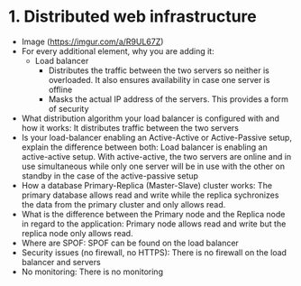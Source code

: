 # 1. Distributed web infrastructure

* Image (<https://imgur.com/a/R9UL67Z>)
* For every additional element, why you are adding it:
  * Load balancer
    * Distributes the traffic between the two servers so neither is overloaded. It also ensures availability in case one server is offline
    * Masks the actual IP address of the servers. This provides a form of security
* What distribution algorithm your load balancer is configured with and how it works: It distributes traffic between the two servers
* Is your load-balancer enabling an Active-Active or Active-Passive setup, explain the difference between both: Load balancer is enabling an active-active setup. With active-active, the two servers are online and in use simultaneous while only one server will be in use with the other on standby in the case of the active-passive setup
* How a database Primary-Replica (Master-Slave) cluster works: The primary database allows read and write while the replica sychronizes the data from the primary cluster and only allows read.
* What is the difference between the Primary node and the Replica node in regard to the application: Primary node allows read and write but  the replica node only allows read.
* Where are SPOF: SPOF can be found on the load balancer
* Security issues (no firewall, no HTTPS): There is no firewall on the load balancer and servers
* No monitoring: There is no monitoring
